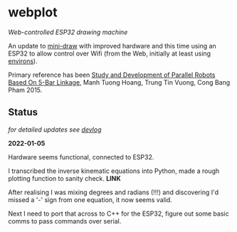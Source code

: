 # webplot

_Web-controlled ESP32 drawing machine_

An update to [mini-draw](https://github.com/danja/mini-draw) with improved hardware and this time using an ESP32 to allow control over Wifi (from the Web, initially at least using [environs](https://github.com/danja/environs)).

Primary reference has been [Study and Development of Parallel Robots Based On 5-Bar Linkage](https://www.researchgate.net/publication/283356024_Study_and_Development_of_Parallel_Robots_Based_On_5-Bar_Linkage), Manh Tuong Hoang, Trung Tin Vuong, Cong Bang Pham 2015.

## Status

_for detailed updates see [devlog](https://github.com/danja/webplot/blob/main/docs/devlog.md)_

**2022-01-05**

Hardware seems functional, connected to ESP32.

I transcribed the inverse kinematic equations into Python, made a rough plotting function to sanity check. **LINK**

After realising I was mixing degrees and radians (!!!) and discovering I'd missed a '-' sign from one equation, it now seems valid.

Next I need to port that across to C++ for the ESP32, figure out some basic comms to pass commands over serial.
